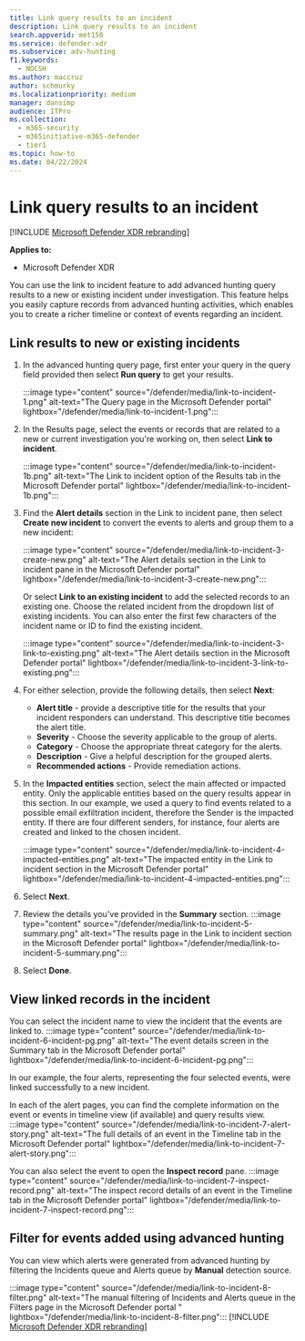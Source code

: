 ```yaml
---
title: Link query results to an incident
description: Link query results to an incident
search.appverid: met150
ms.service: defender-xdr
ms.subservice: adv-hunting
f1.keywords: 
  - NOCSH
ms.author: maccruz
author: schmurky
ms.localizationpriority: medium
manager: dansimp
audience: ITPro
ms.collection: 
  - m365-security
  - m365initiative-m365-defender
  - tier1
ms.topic: how-to
ms.date: 04/22/2024
---
```


# Link query results to an incident

[!INCLUDE [Microsoft Defender XDR rebranding](../includes/microsoft-defender.md)]


**Applies to:**
- Microsoft Defender XDR

You can use the link to incident feature to add advanced hunting query results to a new or existing incident under investigation. This feature helps you easily capture records from advanced hunting activities, which enables you to create a richer timeline or context of events regarding an incident. 

## Link results to new or existing incidents

1. In the advanced hunting query page, first enter your query in the query field provided then select **Run query** to get your results.

    :::image type="content" source="/defender/media/link-to-incident-1.png" alt-text="The Query page in the Microsoft Defender portal" lightbox="/defender/media/link-to-incident-1.png":::

2. In the Results page, select the events or records that are related to a new or current investigation you're working on, then select **Link to incident**.

    :::image type="content" source="/defender/media/link-to-incident-1b.png" alt-text="The Link to incident option of the Results tab in the Microsoft Defender portal" lightbox="/defender/media/link-to-incident-1b.png":::

3. Find the **Alert details** section in the Link to incident pane, then select **Create new incident** to convert the events to alerts and group them to a new incident:

    :::image type="content" source="/defender/media/link-to-incident-3-create-new.png" alt-text="The Alert details section in the Link to incident pane in the Microsoft Defender portal" lightbox="/defender/media/link-to-incident-3-create-new.png":::
    
    Or select **Link to an existing incident** to add the selected records to an existing one. Choose the related incident from the dropdown list of existing incidents. You can also enter the first few characters of the incident name or ID to find the existing incident. 

    :::image type="content" source="/defender/media/link-to-incident-3-link-to-existing.png" alt-text="The Alert details section in the Microsoft Defender portal" lightbox="/defender/media/link-to-incident-3-link-to-existing.png":::

4. For either selection, provide the following details, then select **Next**:
      - **Alert title** - provide a descriptive title for the results that your incident responders can understand. This descriptive title becomes the alert title.
      - **Severity** - Choose the severity applicable to the group of alerts.
      - **Category** - Choose the appropriate threat category for the alerts.
      - **Description** - Give a helpful description for the grouped alerts.
      - **Recommended actions** - Provide remediation actions.

5. In the **Impacted entities** section, select the main affected or impacted entity. Only the applicable entities based on the query results appear in this section. In our example, we used a query to find events related to a possible email exfiltration incident, therefore the Sender is the impacted entity. If there are four different senders, for instance, four alerts are created and linked to the chosen incident.

     :::image type="content" source="/defender/media/link-to-incident-4-impacted-entities.png" alt-text="The impacted entity in the Link to incident section in the Microsoft Defender portal" lightbox="/defender/media/link-to-incident-4-impacted-entities.png":::

1. Select **Next**.
1. Review the details you've provided in the **Summary** section.
   :::image type="content" source="/defender/media/link-to-incident-5-summary.png" alt-text="The results page in the Link to incident section in the Microsoft Defender portal" lightbox="/defender/media/link-to-incident-5-summary.png":::
     
1. Select **Done**.

## View linked records in the incident

You can select the incident name to view the incident that the events are linked to.
:::image type="content" source="/defender/media/link-to-incident-6-incident-pg.png" alt-text="The event details screen in the Summary tab in the Microsoft Defender portal" lightbox="/defender/media/link-to-incident-6-incident-pg.png":::

In our example, the four alerts, representing the four selected events, were linked successfully to a new incident. 

In each of the alert pages, you can find the complete information on the event or events in timeline view (if available) and query results view.
:::image type="content" source="/defender/media/link-to-incident-7-alert-story.png" alt-text="The full details of an event in the Timeline tab in the Microsoft Defender portal" lightbox="/defender/media/link-to-incident-7-alert-story.png":::

You can also select the event to open the **Inspect record** pane.
:::image type="content" source="/defender/media/link-to-incident-7-inspect-record.png" alt-text="The inspect record details of an event in the Timeline tab in the Microsoft Defender portal" lightbox="/defender/media/link-to-incident-7-inspect-record.png":::

## Filter for events added using advanced hunting
You can view which alerts were generated from advanced hunting by filtering the Incidents queue and Alerts queue by **Manual** detection source.

:::image type="content" source="/defender/media/link-to-incident-8-filter.png" alt-text="The manual filtering of Incidents and Alerts queue in the Filters page in the Microsoft Defender portal " lightbox="/defender/media/link-to-incident-8-filter.png":::
[!INCLUDE [Microsoft Defender XDR rebranding](../includes/defender-m3d-techcommunity.md)]

